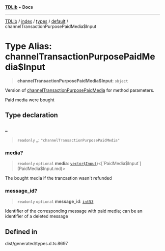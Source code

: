 [**TDLib**](../../../../../../README.md) • **Docs**

***

[TDLib](../../../../../../modules.md) / [index](../../../../../README.md) / [types](../../../README.md) / [default](../README.md) / channelTransactionPurposePaidMedia$Input

# Type Alias: channelTransactionPurposePaidMedia$Input

> **channelTransactionPurposePaidMedia$Input**: `object`

Version of [channelTransactionPurposePaidMedia](channelTransactionPurposePaidMedia.md) for method parameters.

Paid media were bought

## Type declaration

### \_

> `readonly` **\_**: `"channelTransactionPurposePaidMedia"`

### media?

> `readonly` `optional` **media**: [`vector$Input`](vector$Input.md)\<[`PaidMedia$Input`](PaidMedia$Input.md)\>

The bought media if the trancastion wasn't refunded

### message\_id?

> `readonly` `optional` **message\_id**: [`int53`](int53.md)

Identifier of the corresponding message with paid media; can be an identifier of a deleted message

## Defined in

dist/generated/types.d.ts:8697
